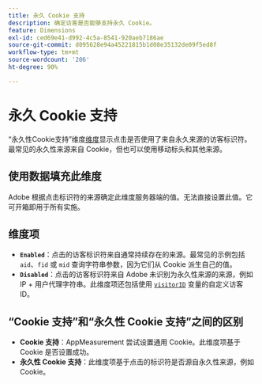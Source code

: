 ```yaml
---
title: 永久 Cookie 支持
description: 确定访客是否能够支持永久 Cookie。
feature: Dimensions
exl-id: ced69e41-d992-4c5a-8541-920aeb7186ae
source-git-commit: d095628e94a45221815b1d08e35132de09f5ed8f
workflow-type: tm+mt
source-wordcount: '206'
ht-degree: 90%

---
```


# 永久 Cookie 支持

“永久性Cookie支持”维度[维度](overview.md)显示点击是否使用了来自永久来源的访客标识符。 最常见的永久性来源来自 Cookie，但也可以使用移动标头和其他来源。

## 使用数据填充此维度

Adobe 根据点击标识符的来源确定此维度服务器端的值。无法直接设置此值。它可开箱即用于所有实施。

## 维度项

* **`Enabled`**：点击的访客标识符来自通常持续存在的来源。最常见的示例包括 `aid`、`fid` 或 `mid` 查询字符串参数，因为它们从 Cookie 派生自己的值。
* **`Disabled`**：点击的访客标识符来自 Adobe 未识别为永久性来源的来源，例如 IP + 用户代理字符串。此维度项还包括使用 [`visitorID`](/help/implement/vars/config-vars/visitorid.md) 变量的自定义访客 ID。

## “Cookie 支持”和“永久性 Cookie 支持”之间的区别

* **Cookie 支持**：AppMeasurement 尝试设置通用 Cookie。此维度项基于 Cookie 是否设置成功。
* **永久性 Cookie 支持**：此维度项基于点击的标识符是否源自永久性来源，例如 Cookie。
